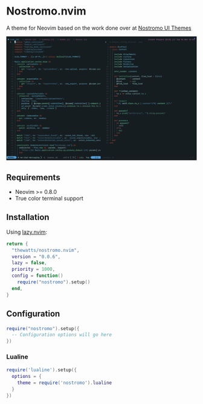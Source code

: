 # Nostromo.nvim

A theme for Neovim based on the work done over at [Nostromo UI Themes](https://github.com/LegoYoda112/nostromo_ui_themes)

![Screenshot](./screenshot.png)

## Requirements

- Neovim >= 0.8.0
- True color terminal support

## Installation

Using [lazy.nvim](https://github.com/folke/lazy.nvim):

```lua
return {
  "thewatts/nostromo.nvim",
  version = "0.0.6",
  lazy = false,
  priority = 1000,
  config = function()
    require("nostromo").setup()
  end,
}
```

## Configuration

```lua
require("nostromo").setup({
  -- Configuration options will go here
})
```

### Lualine

```lua
require('lualine').setup({
  options = {
    theme = require('nostromo').lualine
  }
})
```
